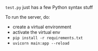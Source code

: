 `test.py` just has a few Python syntax stuff

To run the server, do:
* create a virtual environment
* activate the virtual env
* `pip install -r requirements.txt`
* `uvicorn main:app --reload`
